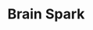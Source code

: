 ---
extends: _layouts.event
section: null
title: Brain Spark
quote:
    text: You can make anything happen if you put your mind to it.
    by: Lori Greiner
description:  |-
    We'll judge your logical and quantitative abilities.
    And then we give you freaking cool puzzles to solve!
islive: false
isover: false
isnontech: false
image: https://1.bp.blogspot.com/-5feqS1uuawg/WoVRepo4KDI/AAAAAAAAAHQ/zelvdL_KDQojTVVJEvx9K0fLzB-IKD9PQCLcBGAs/s1600/brainspark.png
teamSize: 2
lang: py
rounds:
- Multiple Choice Questions testing the logical and quantitative ability of participants.
- |-
    The qualifying teams would be given a set of puzzles to solve.
---